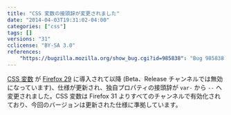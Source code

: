 ```yaml
---
title: "CSS 変数の接頭辞が変更されました"
date: "2014-04-03T19:31:02-04:00"
categories: ["css"]
tags: []
versions: "31"
cclicense: "BY-SA 3.0"
references:
    "https://bugzilla.mozilla.org/show_bug.cgi?id=985838": "Bug 985838 – change \"var-\" prefix of CSS Variables to \"--\""
---
```

[CSS 変数](https://developer.mozilla.org/ja/docs/Web/CSS/Using_CSS_variables) が [Firefox 29](https://developer.mozilla.org/ja/docs/Mozilla/Firefox/Releases/29) に導入されて以降 (Beta、Release チャンネルでは無効になっています)、仕様が更新され、独自プロパティの接頭辞が `var-` から `--` へ変更されました。CSS 変数は Firefox 31 よりすべてのチャンネルで有効化されており、今回のバージョンは更新された仕様に準拠しています。
